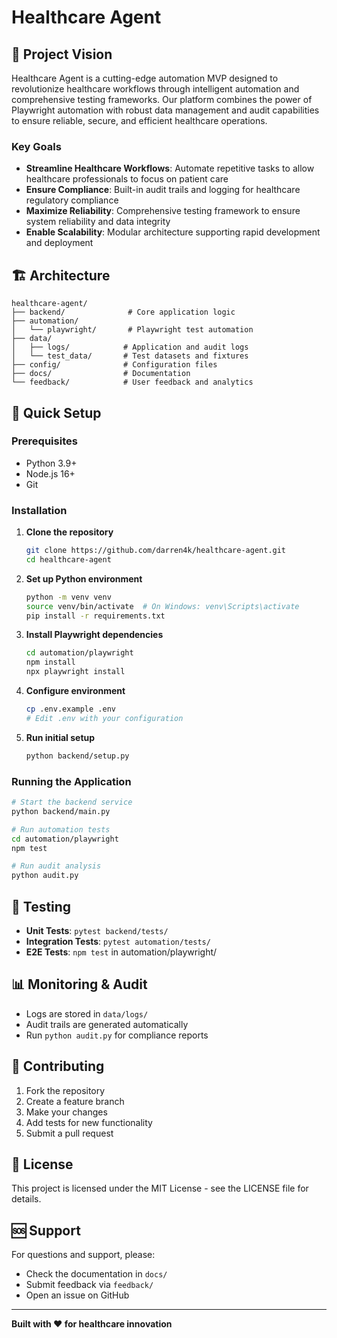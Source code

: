 # Healthcare Agent

## 🎯 Project Vision

Healthcare Agent is a cutting-edge automation MVP designed to revolutionize healthcare workflows through intelligent automation and comprehensive testing frameworks. Our platform combines the power of Playwright automation with robust data management and audit capabilities to ensure reliable, secure, and efficient healthcare operations.

### Key Goals
- **Streamline Healthcare Workflows**: Automate repetitive tasks to allow healthcare professionals to focus on patient care
- **Ensure Compliance**: Built-in audit trails and logging for healthcare regulatory compliance
- **Maximize Reliability**: Comprehensive testing framework to ensure system reliability and data integrity
- **Enable Scalability**: Modular architecture supporting rapid development and deployment

## 🏗️ Architecture

```
healthcare-agent/
├── backend/              # Core application logic
├── automation/
│   └── playwright/       # Playwright test automation
├── data/
│   ├── logs/            # Application and audit logs
│   └── test_data/       # Test datasets and fixtures
├── config/              # Configuration files
├── docs/                # Documentation
└── feedback/            # User feedback and analytics
```

## 🚀 Quick Setup

### Prerequisites
- Python 3.9+
- Node.js 16+
- Git

### Installation

1. **Clone the repository**
   ```bash
   git clone https://github.com/darren4k/healthcare-agent.git
   cd healthcare-agent
   ```

2. **Set up Python environment**
   ```bash
   python -m venv venv
   source venv/bin/activate  # On Windows: venv\Scripts\activate
   pip install -r requirements.txt
   ```

3. **Install Playwright dependencies**
   ```bash
   cd automation/playwright
   npm install
   npx playwright install
   ```

4. **Configure environment**
   ```bash
   cp .env.example .env
   # Edit .env with your configuration
   ```

5. **Run initial setup**
   ```bash
   python backend/setup.py
   ```

### Running the Application

```bash
# Start the backend service
python backend/main.py

# Run automation tests
cd automation/playwright
npm test

# Run audit analysis
python audit.py
```

## 🧪 Testing

- **Unit Tests**: `pytest backend/tests/`
- **Integration Tests**: `pytest automation/tests/`
- **E2E Tests**: `npm test` in automation/playwright/

## 📊 Monitoring & Audit

- Logs are stored in `data/logs/`
- Audit trails are generated automatically
- Run `python audit.py` for compliance reports

## 🤝 Contributing

1. Fork the repository
2. Create a feature branch
3. Make your changes
4. Add tests for new functionality
5. Submit a pull request

## 📝 License

This project is licensed under the MIT License - see the LICENSE file for details.

## 🆘 Support

For questions and support, please:
- Check the documentation in `docs/`
- Submit feedback via `feedback/`
- Open an issue on GitHub

---

**Built with ❤️ for healthcare innovation**
